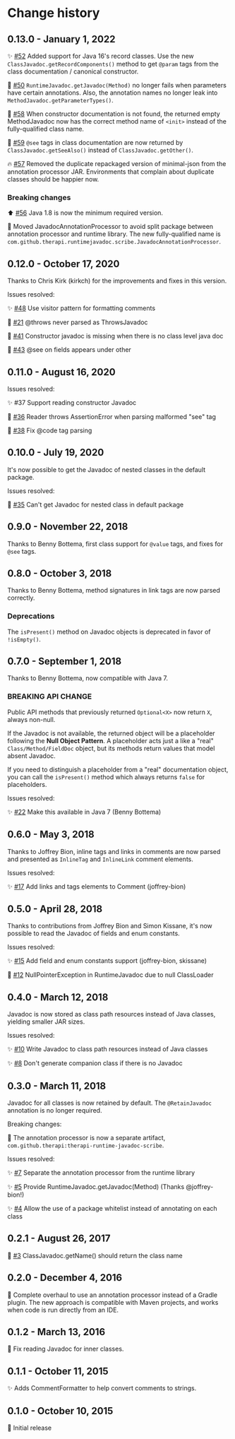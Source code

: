 # Change history

## 0.13.0 - January 1, 2022

:sparkles: [#52](https://github.com/dnault/therapi-runtime-javadoc/issues/52) 
  Added support for Java 16's record classes. 
  Use the new `ClassJavadoc.getRecordComponents()` method to get `@param` tags
  from the class documentation / canonical constructor. 

:bug: [#50](https://github.com/dnault/therapi-runtime-javadoc/issues/50)
  `RuntimeJavadoc.getJavadoc(Method)` no longer fails when parameters have
  certain annotations. Also, the annotation names no longer leak into
  `MethodJavadoc.getParameterTypes()`.

:bug: [#58](https://github.com/dnault/therapi-runtime-javadoc/issues/58)
  When constructor documentation is not found, the returned empty
  MethodJavadoc now has the correct method name of `<init>` instead of
  the fully-qualified class name.

:bug: [#59](https://github.com/dnault/therapi-runtime-javadoc/issues/59)
  `@see` tags in class documentation are now returned by
  `ClassJavadoc.getSeeAlso()` instead of `ClassJavadoc.getOther()`.

:fire: [#57](https://github.com/dnault/therapi-runtime-javadoc/issues/57)
  Removed the duplicate repackaged version of minimal-json from the 
  annotation processor JAR. Environments that complain about duplicate classes
  should be happier now.


### Breaking changes

:arrow_up: [#56](https://github.com/dnault/therapi-runtime-javadoc/issues/56) Java 1.8 is now the minimum required version.

:truck: Moved JavadocAnnotationProcessor to avoid split package between
annotation processor and runtime library. The new fully-qualified name
is `com.github.therapi.runtimejavadoc.scribe.JavadocAnnotationProcessor`.

## 0.12.0 - October 17, 2020

Thanks to Chris Kirk (kirkch) for the improvements and fixes in this version.

Issues resolved:

:sparkles: [#48](https://github.com/dnault/therapi-runtime-javadoc/issues/48) Use visitor pattern for formatting comments

:bug: [#21](https://github.com/dnault/therapi-runtime-javadoc/issues/21) @throws never parsed as ThrowsJavadoc

:bug: [#41](https://github.com/dnault/therapi-runtime-javadoc/issues/41) Constructor javadoc is missing when there is no class level java doc

:bug: [#43](https://github.com/dnault/therapi-runtime-javadoc/issues/43) @see on fields appears under other


## 0.11.0 - August 16, 2020

Issues resolved:

:sparkles: #37 Support reading constructor Javadoc

:bug: [#36](https://github.com/dnault/therapi-runtime-javadoc/issues/36) Reader throws AssertionError when parsing malformed "see" tag

:bug: [#38](https://github.com/dnault/therapi-runtime-javadoc/issues/38) Fix @code tag parsing

## 0.10.0 - July 19, 2020

It's now possible to get the Javadoc of nested classes in the default package.

Issues resolved:

:bug: [#35](https://github.com/dnault/therapi-runtime-javadoc/issues/35) Can't get Javadoc for nested class in default package

## 0.9.0 - November 22, 2018

Thanks to Benny Bottema, first class support for `@value` tags, and fixes for `@see` tags.

## 0.8.0 - October 3, 2018

Thanks to Benny Bottema, method signatures in link tags are now parsed correctly.

### Deprecations

The `isPresent()` method on Javadoc objects is deprecated in favor of
`!isEmpty()`.


## 0.7.0 - September 1, 2018

Thanks to Benny Bottema, now compatible with Java 7.

### BREAKING API CHANGE
Public API methods that previously returned `Optional<X>` now return `X`,
always non-null.

If the Javadoc is not available, the returned object will be a placeholder
following the **Null Object Pattern**. A placeholder acts just a like a "real"
`Class/Method/FieldDoc` object, but its methods return values that model
absent Javadoc.

If you need to distinguish a placeholder from a "real"
documentation object, you can call the `isPresent()` method which always
returns `false` for placeholders.
  
Issues resolved:

:sparkles: [#22](https://github.com/dnault/therapi-runtime-javadoc/issues/22) Make this available in Java 7 (Benny Bottema)


## 0.6.0 - May 3, 2018

Thanks to Joffrey Bion, inline tags and links in comments are now parsed
and presented as `InlineTag` and `InlineLink` comment elements. 

Issues resolved:

:sparkles: [#17](https://github.com/dnault/therapi-runtime-javadoc/issues/17) Add links and tags elements to Comment (joffrey-bion)


## 0.5.0 - April 28, 2018

Thanks to contributions from Joffrey Bion and Simon Kissane,
it's now possible to read the Javadoc of fields and enum constants.

Issues resolved:

:sparkles: [#15](https://github.com/dnault/therapi-runtime-javadoc/issues/15) Add field and enum constants support (joffrey-bion, skissane)

:bug: [#12](https://github.com/dnault/therapi-runtime-javadoc/issues/12) NullPointerException in RuntimeJavadoc due to null ClassLoader


## 0.4.0 - March 12, 2018

Javadoc is now stored as class path resources instead of Java classes,
yielding smaller JAR sizes.

Issues resolved:

:sparkles: [#10](https://github.com/dnault/therapi-runtime-javadoc/issues/10) Write Javadoc to class path resources instead of Java classes 

:sparkles: [#8](https://github.com/dnault/therapi-runtime-javadoc/issues/8) Don't generate companion class if there is no Javadoc


## 0.3.0 - March 11, 2018

Javadoc for all classes is now retained by default. The `@RetainJavadoc`
annotation is no longer required.
  
Breaking changes:

:truck: The annotation processor is now a separate artifact,
`com.github.therapi:therapi-runtime-javadoc-scribe`.

Issues resolved:

:sparkles: [#7](https://github.com/dnault/therapi-runtime-javadoc/issues/7) Separate the annotation processor from the runtime library

:sparkles: [#5](https://github.com/dnault/therapi-runtime-javadoc/issues/5) Provide RuntimeJavadoc.getJavadoc(Method) (Thanks @joffrey-bion!)

:sparkles: [#4](https://github.com/dnault/therapi-runtime-javadoc/issues/4) Allow the use of a package whitelist instead of annotating on each class


## 0.2.1 - August 26, 2017

:bug: [#3](https://github.com/dnault/therapi-runtime-javadoc/issues/3) ClassJavadoc.getName() should return the class name


## 0.2.0 - December 4, 2016

:tada: Complete overhaul to use an annotation processor instead of a Gradle plugin.
  The new approach is compatible with Maven projects, and works when code is run
  directly from an IDE.


## 0.1.2 - March 13, 2016

:bug: Fix reading Javadoc for inner classes.


## 0.1.1 - October 11, 2015

:sparkles: Adds CommentFormatter to help convert comments to strings.


## 0.1.0 - October 10, 2015

:tada: Initial release
